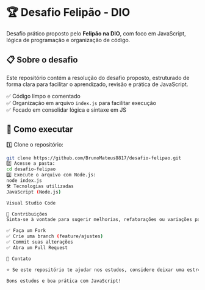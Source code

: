 # 🏆 Desafio Felipão - DIO

Desafio prático proposto pelo **Felipão na DIO**, com foco em JavaScript, lógica de programação e organização de código.

## 📋 Sobre o desafio

Este repositório contém a resolução do desafio proposto, estruturado de forma clara para facilitar o aprendizado, revisão e prática de JavaScript.

✅ Código limpo e comentado  
✅ Organização em arquivo `index.js` para facilitar execução  
✅ Focado em consolidar lógica e sintaxe em JS

## 🚀 Como executar

1️⃣ Clone o repositório:
```bash
git clone https://github.com/BrunoMateus8817/desafio-felipao.git
2️⃣ Acesse a pasta:
cd desafio-felipao
3️⃣ Execute o arquivo com Node.js:
node index.js
🛠️ Tecnologias utilizadas
JavaScript (Node.js)

Visual Studio Code

🤝 Contribuições
Sinta-se à vontade para sugerir melhorias, refatorações ou variações para o desafio. Para contribuir:

✅ Faça um Fork
✅ Crie uma branch (feature/ajustes)
✅ Commit suas alterações
✅ Abra um Pull Request

📲 Contato

⭐ Se este repositório te ajudar nos estudos, considere deixar uma estrela!

Bons estudos e boa prática com JavaScript!
